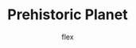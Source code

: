 ---
layout:   post
title:    Prehistoric Planet
author:   flex
category: 2020...2022 (FNXS)
tags:     [tvsorozat]
comments: false

headerSIZE:       ''
headerBGimagex:   ''
headerBGposition: 'background-position: center;'
headerRIGHTStyleOverride: 'padding: 0px;'
headerMainRIGHTStyleOverride: 'width: 100%;'
headerRIGHT:	  '<div style="position: relative; width: 100%; height: 0; padding-bottom: 56.25%;">
<iframe style="position: absolute; width: 100%; height: 100%;" src="https://www.youtube.com/embed/vnoNeMlNeD0" title="YouTube video player" frameborder="0" allow="accelerometer; autoplay; clipboard-write; encrypted-media; gyroscope; picture-in-picture" allowfullscreen></iframe></div>'
disableheaderLEFT: true

contentpaddingLEFTStyleOverride: 'padding: 0px;'
---